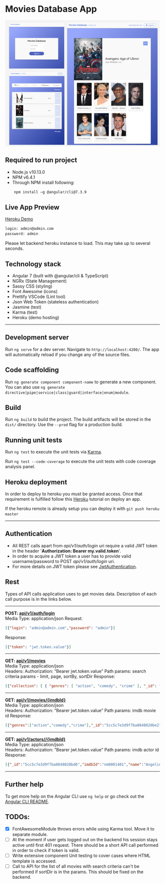 # Movies Database App
![picture alt](./doc/moviesapp.png?raw=true "moviesapp")

## Required to run project
* Node.js v10.13.0
* NPM v6.4.1
* Through NPM install following:
```sh
	npm install –g @angular/cli@7.3.9
```


Live App Preview
----------------------------------------------------------

[Heroku Demo](https://movie-database-app.herokuapp.com/)
```sh
login: admin@admin.com
password: admin
```
Please let backend heroku instance to load. This may take up to several seconds.

## Technology stack
* Angular 7 (built with @angular/cli & TypeScript)
* NGRx (State Management)
* Sassy CSS (styling)
* Font Awesome (icons)
* Prettify VSCode (Lint tool)
* Json Web Token (stateless authentication)
* Jasmine (test)
* Karma (test)
* Heroku (demo hosting)

- - - -

## Development server

Run `ng serve` for a dev server. Navigate to `http://localhost:4200/`. The app will automatically reload if you change any of the source files.

## Code scaffolding

Run `ng generate component component-name` to generate a new component. You can also use `ng generate directive|pipe|service|class|guard|interface|enum|module`.

## Build

Run `ng build` to build the project. The build artifacts will be stored in the `dist/` directory. Use the `--prod` flag for a production build.

## Running unit tests

Run `ng test` to execute the unit tests via [Karma](https://karma-runner.github.io).

Run `ng test --code-coverage` to execute the unit tests with code coverage analysis panel.

## Heroku deployment
In order to deploy to heroku you must be granted access.
Once that requirement is fulfilled follow this [Heroku](https://devcenter.heroku.com/articles/git) tutorial on deploy an app.

If the heroku remote is already setup you can deploy it with `git push heroku master`

- - - -

## Authentication
* All REST calls apart from _api/v1/auth/login_ uri require a valid JWT token in the header '__Authorization: Bearer my.valid.token__'.
* In order to acquire a JWT token a user has to provide valid username/password to POST _api/v1/auth/login_ uri.
* For more details on JWT token please see [JwtAuthentication](https://jwt.io/introduction/).


## Rest

Types of API calls application uses to get movies data.
Description of each call purpose is in the links below.

- - - -
__POST: [api/v1/auth/login](https://marblejs.docs.apiary.io/#reference/authorization/login/authorize-user)__  
Media Type: application/json
Request:  
```json
[{"login": "admin@admin.com","password": "admin"}]
```
Response:  
```json
[{"token": "jwt.token.value"}]
```
- - - -
__GET: [api/v1/movies](https://marblejs.docs.apiary.io/#reference/movies/movie-list/get-all-movies)__  
Media Type: application/json  
Headers: Authorization: “Bearer jwt.token.value”
Path params: search criteria params - limit, page, sortBy, sortDir
Response:  
```json
[{"collection": [ { "genres": [ "action", "comedy", "crime" ], "_id": "5cc5c7e3d9f7ba0848020be2", "imdbId": "tt0356910", "title": "Mr. & Mrs. Smith", "director": "Doug Liman", "year": 2005, "metascore": 55, "actors": [ { "imdbId": "nm0000093", "name": "Brad Pitt" }, { "imdbId": "nm0001401", "name": "Angelina Jolie" } ], "posterUrl": "https://marblejs-example.herokuapp.com/api/v1/assets/img/movies/tt0356910.jpg", "__v": 0 }, { "genres": [ "action", "adventure", "sci-fi" ], "_id": "5cc5c7e3d9f7ba0848020be5", "imdbId": "tt1228705", "title": "Iron Man 2", "director": "Jon Favreau", "year": 2010, "metascore": 57, "actors": [ { "imdbId": "nm0000375", "name": "Robert Downey Jr." }, { "imdbId": "nm0000569", "name": "Gwyneth Paltrow" } ], "posterUrl": "https://marblejs-example.herokuapp.com/api/v1/assets/img/movies/tt1228705.jpg", "__v": 0 }, { "genres": [ "action", "adventure", "crime" ], "_id": "5cc5c7e3d9f7ba0848020be3", "imdbId": "tt0988045", "title": "Sherlock Holmes", "director": "Guy Ritchie", "year": 2009, "metascore": 57, "actors": [ { "imdbId": "nm0000375", "name": "Robert Downey Jr." } ], "posterUrl": "https://marblejs-example.herokuapp.com/api/v1/assets/img/movies/tt0988045.jpg", "__v": 0 } ], "total": 11}]
```
- - - -
__GET: [api/v1/movies/{imdbId}](https://marblejs.docs.apiary.io/reference/movies/movie/get-single-movie)__  
Media Type: application/json  
Headers: Authorization: “Bearer jwt.token.value”
Path params: imdb movie id
Response:  
```json
[{"genres":["action","comedy","crime"],"_id":"5cc5c7e3d9f7ba0848020be2","imdbId":"tt0356910","title":"Mr. & Mrs. Smith","director":"Doug Liman","year":2005,"metascore":55,"actors":[{"imdbId":"nm0000093","name":"Brad Pitt"},{"imdbId":"nm0001401","name":"Angelina Jolie"}],"posterUrl":"https://marblejs-example.herokuapp.com/api/v1/assets/img/movies/tt0356910.jpg","__v":0}]
```
- - - -
__GET: [api/v1/actors//{imdbId}](https://marblejs.docs.apiary.io/reference/actors/actor/get-single-actor)__  
Media Type: application/json  
Headers: Authorization: “Bearer jwt.token.value”
Path params: imdb actor id
Response:  
```json
[{"_id":"5cc5c7e3d9f7ba0848020bd6","imdbId":"nm0001401","name":"Angelina Jolie","birthday":"Wed Jun 04 1975 00:00:00 GMT+0000 (Coordinated Universal Time)","country":"USA","gender":"female","photoUrl":"https://marblejs-example.herokuapp.com/api/v1/assets/img/actors/nm0001401.jpg","__v":0}]
```
- - - -

## Further help

To get more help on the Angular CLI use `ng help` or go check out the [Angular CLI README](https://github.com/angular/angular-cli/blob/master/README.md).


## TODOs:
- [x] FontAwesomeModule throws errors while using Karma tool. Move it to separate module.
- [ ] At the moment if user gets logged out on the backend his session stays active until first 401 request. There should be a short API call performed in order to check if token is valid.   
- [ ] Write extensive component Unit testing to cover cases where HTML template is accessed.
- [ ] Call to API for the list of all movies with search criteria can't be performed if sortDir is in the params. This should be fixed on the backend.
